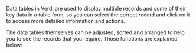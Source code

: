 Data tables in Verdi are used to display multiple records and some of their key data in a table form, so you can select the correct record and click on it to access more detailed information and actions.  

The data tables themselves can be adjusted, sorted and arranged to help you to see the records that you require. Those functions are explained below:
